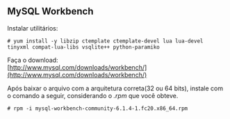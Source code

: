 MySQL Workbench
---

Instalar utilitários:

    # yum install -y libzip ctemplate ctemplate-devel lua lua-devel tinyxml compat-lua-libs vsqlite++ python-paramiko


Faça o download:       
[http://www.mysql.com/downloads/workbench/](http://www.mysql.com/downloads/workbench/)


Após baixar o arquivo com a arquitetura correta(32 ou 64 bits), instale com o comando
a seguir, considerando o _.rpm_ que você obteve.

    # rpm -i mysql-workbench-community-6.1.4-1.fc20.x86_64.rpm
